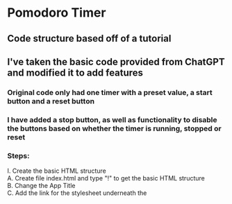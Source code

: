# Pomodoro Timer

## Code structure based off of a tutorial

## I've taken the basic code provided from ChatGPT and modified it to add features

### Original code only had one timer with a preset value, a start button and a reset button

### I have added a stop button, as well as functionality to disable the buttons based on whether the timer is running, stopped or reset

### Steps:
I. Create the basic HTML structure  
  A. Create file index.html and type "!" to get the basic HTML structure  
  B. Change the App Title  
  C. Add the link for the stylesheet underneath the <title>  
  D. Build the structure for the timer:  
    1. Create a div  
    2. Add the timer text  
    3. Add buttons for Start and Reset  
  E. Add the script and link up the script.js file  
  F. Create the style.css file  
II. Add basic styling to the application in the style.css file  
III. Add functionality with the script.js file  
